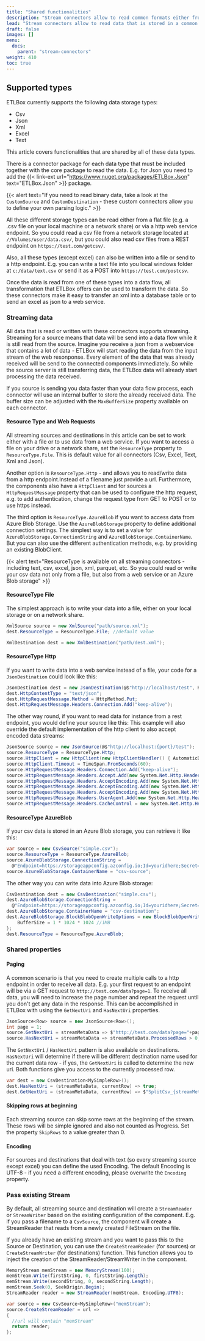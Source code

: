 ```yaml
---
title: "Shared functionalities"
description: "Stream connectors allow to read common formats either from a file source or via http."
lead: "Stream connectors allow to read data that is stored in a common format either from a file or via http."
draft: false
images: []
menu:
  docs:
    parent: "stream-connectors"
weight: 410
toc: true
---
```


## Supported types

ETLBox currently supports the following data storage types:

- Csv 
- Json
- Xml
- Excel 
- Text

This article covers functionalities that are shared by all of these data types. 

There is a connector package for each data type that must be included together with the core package to read the data. E.g. for Json you need to add the {{< link-ext url="https://www.nuget.org/packages/ETLBox.Json" text="ETLBox.Json" >}} package.

{{< alert text="If you need to read binary data, take a look at the <code>CustomSource</code> and <code>CustomDestination</code> - these custom connectors allow you to define your own parsing logic."  >}}

All these different storage types can be read either from a flat file (e.g. a .csv file on your local machine or a network share) or via a http web service endpoint. So you could read a csv file from a network storage located at `//Volumes/user/data.csv/`, but you could also read csv files from a REST endpoint on `https://test.com/getcsv/`. 

Also, all these types (except excel) can also be written into a file or send to a http endpoint. E.g. you can write a text file into you local windows folder at `c:/data/text.csv` or send it as a POST into `https://test.com/postcsv`. 

Once the data is read from one of these types into a data flow, all transformation that ETLBox offers can be used to transform the data. So these connectors make it easy to transfer an xml into a database table or to send an excel as json to a web service. 

### Streaming data 

All data that is read or written with these connectors supports streaming. Streaming for a source means that data will be send into a data flow while it is still read from the source. Imagine you receive a json from a webservice that contains a lot of data - ETLBox will start reading the data from the input stream of the web resonponse. Every element of the data that was already received will be send to the connected components immediately. So while the source server is still transferring data, the ETLBox data will already start processing the data received. 

If you source is sending you data faster than your data flow process, each connector will use an internal buffer to store the already received data. The buffer size can be adjusted with the `MaxBufferSize` property available on each connector.

#### Resource Type and Web Requests

All streaming sources and destinations in this article can be set to work either with a file or to use data from a web service. If you want to access a file on your drive or a network share, set the `ResourceType` property to `ResourceType.File`. This is default value for all connectors (Csv, Excel, Text, Xml and Json).

Another option is `ResourceType.Http` - and allows you to read/write data from a http endpoint.Instead of a filename just provide a url. Furthermore, the components also have 
a `HttpClient` and for sources a `HttpRequestMessage` property that can be used to configure the http request, e.g. to add authentication, change the request type from GET to POST or to use https instead. 

The third option is `ResourceType.AzureBlob` if you want to access data from Azure Blob Storage. Use the `AzureBlobStorage` property to define additional connection settings. The simplest way is to set a value for `AzureBlobStorage.ConnectionString` and  `AzureBlobStorage.ContainerName`. But you can also use the different authentication methods, e.g. by providing an existing BlobClient.

{{< alert text="ResourceType is available on all streaming connectors - including text, csv, excel, json, xml, parquet, etc. So you could read or write your csv data not only from a file, but also from a web service or an Azure Blob storage" >}}

#### ResourceType File

The simplest approach is to write your data into a file, either on your local storage or on a network share. 

```C#
XmlSource source = new XmlSource("path/source.xml");
dest.ResourceType = ResourceType.File; //default value
```

```C#
XmlDestination dest = new XmlDestination("path/dest.xml");
```

#### ResourceType Http

If you want to write data into a web service instead of a file, your code for a `JsonDestination` could look like this:

```C#
JsonDestination dest = new JsonDestination(@$"http://localhost/test", ResourceType.Http);
dest.HttpContentType = "text/json";
dest.HttpRequestMessage.Method = HttpMethod.Put;
dest.HttpRequestMessage.Headers.Connection.Add("keep-alive");
```

The other way round, if you want to read data for instance from a rest endpoint, you would define your source like this:
This example will also override the default implementation of the http client to also accept encoded data streams:

```C#
JsonSource source = new JsonSource(@$"http://localhost:{port}/test");
source.ResourceType = ResourceType.Http;
source.HttpClient = new HttpClient(new HttpClientHandler() { AutomaticDecompression = System.Net.DecompressionMethods.All });
source.HttpClient.Timeout = TimeSpan.FromSeconds(60);
source.HttpRequestMessage.Headers.Connection.Add("keep-alive");
source.HttpRequestMessage.Headers.Accept.Add(new System.Net.Http.Headers.MediaTypeWithQualityHeaderValue("*/*"));
source.HttpRequestMessage.Headers.AcceptEncoding.Add(new System.Net.Http.Headers.StringWithQualityHeaderValue("gzip"));
source.HttpRequestMessage.Headers.AcceptEncoding.Add(new System.Net.Http.Headers.StringWithQualityHeaderValue("deflate"));
source.HttpRequestMessage.Headers.AcceptEncoding.Add(new System.Net.Http.Headers.StringWithQualityHeaderValue("br"));
source.HttpRequestMessage.Headers.UserAgent.Add(new System.Net.Http.Headers.ProductInfoHeaderValue("ETLBox", "2.0"));
source.HttpRequestMessage.Headers.CacheControl = new System.Net.Http.Headers.CacheControlHeaderValue() { NoCache = true };
```

#### ResourceType AzureBlob

If your csv data is stored in an Azure Blob storage, you can retrieve it like this:

```C#
var source = new CsvSource("simple.csv");
source.ResourceType = ResourceType.AzureBlob;
source.AzureBlobStorage.ConnectionString =  
  @"Endpoint=https://storageappconfig.azconfig.io;Id=youridhere;Secret=yoursecrethere";
source.AzureBlobStorage.ContainerName = "csv-source";
```

The other way you can write data into Azure Blob storage:

```C#
CsvDestination dest = new CsvDestination("simple.csv");
dest.AzureBlobStorage.ConnectionString = 
  @"Endpoint=https://storageappconfig.azconfig.io;Id=youridhere;Secret=yoursecrethere";
dest.AzureBlobStorage.ContainerName = "csv-destination";
dest.AzureBlobStorage.BlockBlobOpenWriteOptions = new BlockBlobOpenWriteOptions() {
    BufferSize = 1 * 1024 * 1024 //1MB
};
dest.ResourceType = ResourceType.AzureBlob;
```

### Shared properties 

#### Paging

A common scenario is that you need to create multiple calls to a http endpoint in order to receive all data. E.g. your first request to an endpoint will be via a GET request to `http://test.com/data?page=1`. To receive all data, you will need to increase the page number and repeat the request until you don't get any data in the response. 
This can be accomplished in ETLBox with using the `GetNextUri` and `HasNextUri` properties.

```C#
JsonSource<Row> source = new JsonSource<Row>();
int page = 1;
source.GetNextUri = streamMetaData => $"http://test.com/data?page="+page++;
source.HasNextUri = streamMetaData => streamMetaData.ProcessedRows > 0;
```

The `GetNextUri` / `HasNextUri` pattern is also available on destinations. `HasNextUri` will determine if there will be different destination name used for the current data row - if yes, the `GetNextUri` is called to determine the new uri. Both functions give you access to the currently processed row.

```C#
var dest = new CsvDestination<MySimpleRow>();
dest.HasNextUri = (streamMetaData, currentRow) => true;
dest.GetNextUri = (streamMetaData, currentRow) => $"SplitCsv_{streamMetaData.ProgressCount}.csv";
```

#### Skipping rows at beginning

Each streaming source can skip some rows at the beginning of the stream. These rows will be simple ignored and also not counted as Progress. Set the property `SkipRows` to a value greater than 0.

#### Encoding

For sources and destinations that deal with text (so every streaming source except excel) you can define the used Encoding. The default Encoding is UTF-8 - if you need a different encoding, please overwrite the `Encoding` property. 

### Pass existing Stream

By default, all streaming source and destination will create a `StreamReader` or `StreamWriter` based on the existing configuration of the component. E.g. if you pass a filename to a `CsvSource`, the component will create a StreamReader that reads from a newly created FileStream on the file. 

If you already have an existing stream and you want to pass this to the Source or Destination, you can use the `CreateStreamReader` (for sources) or `CreateStreamWriter` (for destinations) function. This function allows you to inject the creation of the StreamReader/StreamWriter in the component. 

```C#
MemoryStream memStream = new MemoryStream(100);
memStream.Write(firstString, 0, firstString.Length);
memStream.Write(secondString, 0, secondString.Length);
memStream.Seek(0, SeekOrigin.Begin);
StreamReader reader = new StreamReader(memStream, Encoding.UTF8);

var source = new CsvSource<MySimpleRow>("memStream");
source.CreateStreamReader = url =>
{
  //url will contain "memStream"
  return reader;
};
```
